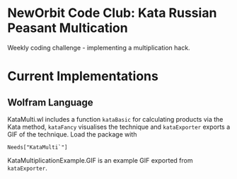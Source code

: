 # NewOrbit Code Club: Kata Russian Peasant Multication
Weekly coding challenge - implementing a multiplication hack.

# Current Implementations

## Wolfram Language

KataMulti.wl includes a function `kataBasic` for calculating products via the Kata method, `kataFancy` visualises the technique and `kataExporter` exports a GIF of the technique. Load the package with

```
Needs["KataMulti`"]
```

KataMultiplicationExample.GIF is an example GIF exported from `kataExporter`.

